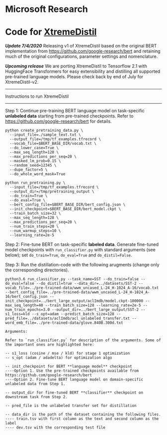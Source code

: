 # Microsoft Research
# Code for [XtremeDistil](https://www.microsoft.com/en-us/research/publication/xtremedistil/)

***Update 7/4/2020*** 
Releasing v1 of XtremeDistil based on the original BERT implementation from https://github.com/google-research/bert and retaining much of the original configurations, parameter settings and nomenclature.

***Upcoming release***
We are porting XtremeDistil to Tensorflow 2.1 with HuggingFace Transformers for easy extensibility and distilling all supported pre-trained language models. Please check back by end of July for XtremeDistil-v2.


************************************************
Instructions to run XtremeDistil
************************************************

Step 1: Continue pre-training BERT language model on task-specific **unlabeled data** starting from pre-trained checkpoints. Refer to https://github.com/google-research/bert for details.

```
python create_pretraining_data.py \
  --input_file=./sample_text.txt \
  --output_file=/tmp/tf_examples.tfrecord \
  --vocab_file=$BERT_BASE_DIR/vocab.txt \
  --do_lower_case=True \
  --max_seq_length=128 \
  --max_predictions_per_seq=20 \
  --masked_lm_prob=0.15 \
  --random_seed=12345 \
  --dupe_factor=5 \
  --do_whole_word_mask=True
```

```
python run_pretraining.py \
  --input_file=/tmp/tf_examples.tfrecord \
  --output_dir=/tmp/pretraining_output \
  --do_train=True \
  --do_eval=True \
  --bert_config_file=$BERT_BASE_DIR/bert_config.json \
  --init_checkpoint=$BERT_BASE_DIR/bert_model.ckpt \
  --train_batch_size=32 \
  --max_seq_length=128 \
  --max_predictions_per_seq=20 \
  --num_train_steps=20 \
  --num_warmup_steps=10 \
  --learning_rate=2e-5
```

Step 2: Fine-tune BERT on task-specific **labeled data**. Generate fine-tuned model checkpoints with `run_classifier.py` with standard arguments (see below); set `do_train=True`, `do_eval=True` and `do_distil=False`.


Step 3: Run the distillation-code with the following arugments (change only the corresponding directories). 

```
python3.6 run_classifier.py --task_name=SST --do_train=false --do_eval=false --do_distil=true --data_dir=../datasets/SST-2 --vocab_file=../pre-trained-data/wwm_uncased_L-24_H-1024_A-16/vocab.txt --bert_config_file=../pre-trained-data/wwm_uncased_L-24_H-1024_A-16/bert_config.json --init_checkpoint=../bert_large_output/aclImdb/model.ckpt-100000 --max_seq_length=40 --train_batch_size=128 --learning_rate=2e-5 --num_train_epochs=3.0 --output_dir=../bert_large_output/SST-2 --s1_loss=kld --s_opt=adam --predict_batch_size=128 --pred_file=../datasets/aclImdb/acl_unlabeled_transfer.txt --word_emb_file=../pre-trained-data/glove.840B.300d.txt
```

```
Arguments:

Refer to `run_classifier.py` for description of the arguments. Some of the important ones are highlighted here:

-- s1_loss (cosine / mse / kld) for stage 1 optimization
-- s_opt (adam / adadelta) for optimization algo

-- init_checkpoint for BERT **language model** checkpoint 
----Option 1. Use the pre-trained checkpoints available from https://github.com/google-research/bert
----Option 2. Fine-tune BERT language model on domain-specific unlabeled data from Step 1.

-- output_dir for fine-tuned BERT **classifier** checkpoint on downstream task from Step 2.

-- pred_file is the unlabeled transfer set for distillation

-- data_dir is the path of the dataset containing the following files.
---- train.tsv with first column as the text and second column as the label
---- dev.tsv with the corresponding test file
```

